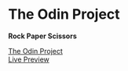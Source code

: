 <h1>The Odin Project</h1>
<p><strong>Rock Paper Scissors</strong></p>
<a href="https://www.theodinproject.com/lessons/foundations-rock-paper-scissors" target="_blank">The Odin Project</a>
<br>
<a href="https://yhfung-git.github.io/rock-paper-scissors/" target="_blank">Live Preview</a>
